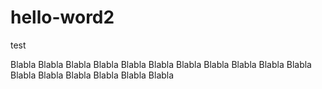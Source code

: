 # hello-word2
test

Blabla Blabla Blabla Blabla Blabla Blabla Blabla Blabla Blabla
Blabla Blabla
Blabla Blabla
Blabla Blabla Blabla Blabla

